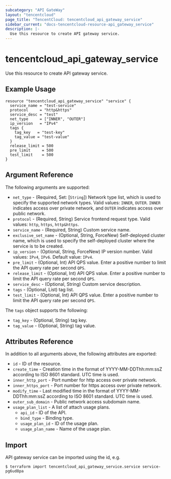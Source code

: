 ```yaml
---
subcategory: "API GateWay"
layout: "tencentcloud"
page_title: "TencentCloud: tencentcloud_api_gateway_service"
sidebar_current: "docs-tencentcloud-resource-api_gateway_service"
description: |-
  Use this resource to create API gateway service.
---
```


# tencentcloud_api_gateway_service

Use this resource to create API gateway service.

## Example Usage

```hcl
resource "tencentcloud_api_gateway_service" "service" {
  service_name = "test-service"
  protocol     = "http&https"
  service_desc = "test"
  net_type     = ["INNER", "OUTER"]
  ip_version   = "IPv4"
  tags {
    tag_key   = "test-key"
    tag_value = "test-value"
  }
  release_limit = 500
  pre_limit     = 500
  test_limit    = 500
}
```

## Argument Reference

The following arguments are supported:

* `net_type` - (Required, Set: [`String`]) Network type list, which is used to specify the supported network types. Valid values: `INNER`, `OUTER`. `INNER` indicates access over private network, and `OUTER` indicates access over public network.
* `protocol` - (Required, String) Service frontend request type. Valid values: `http`, `https`, `http&https`.
* `service_name` - (Required, String) Custom service name.
* `exclusive_set_name` - (Optional, String, ForceNew) Self-deployed cluster name, which is used to specify the self-deployed cluster where the service is to be created.
* `ip_version` - (Optional, String, ForceNew) IP version number. Valid values: `IPv4`, `IPv6`. Default value: `IPv4`.
* `pre_limit` - (Optional, Int) API QPS value. Enter a positive number to limit the API query rate per second `QPS`.
* `release_limit` - (Optional, Int) API QPS value. Enter a positive number to limit the API query rate per second `QPS`.
* `service_desc` - (Optional, String) Custom service description.
* `tags` - (Optional, List) tag list.
* `test_limit` - (Optional, Int) API QPS value. Enter a positive number to limit the API query rate per second `QPS`.

The `tags` object supports the following:

* `tag_key` - (Optional, String) tag key.
* `tag_value` - (Optional, String) tag value.

## Attributes Reference

In addition to all arguments above, the following attributes are exported:

* `id` - ID of the resource.
* `create_time` - Creation time in the format of YYYY-MM-DDThh:mm:ssZ according to ISO 8601 standard. UTC time is used.
* `inner_http_port` - Port number for http access over private network.
* `inner_https_port` - Port number for https access over private network.
* `modify_time` - Last modified time in the format of YYYY-MM-DDThh:mm:ssZ according to ISO 8601 standard. UTC time is used.
* `outer_sub_domain` - Public network access subdomain name.
* `usage_plan_list` - A list of attach usage plans.
  * `api_id` - ID of the API.
  * `bind_type` - Binding type.
  * `usage_plan_id` - ID of the usage plan.
  * `usage_plan_name` - Name of the usage plan.


## Import

API gateway service can be imported using the id, e.g.

```
$ terraform import tencentcloud_api_gateway_service.service service-pg6ud8pa
```

